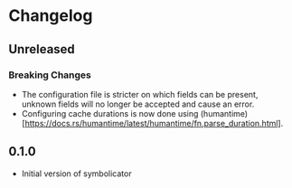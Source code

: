 # Changelog

## Unreleased

### Breaking Changes

* The configuration file is stricter on which fields can be present,
  unknown fields will no longer be accepted and cause an error.
* Configuring cache durations is now done using
  (humantime)[https://docs.rs/humantime/latest/humantime/fn.parse_duration.html].


## 0.1.0

* Initial version of symbolicator
